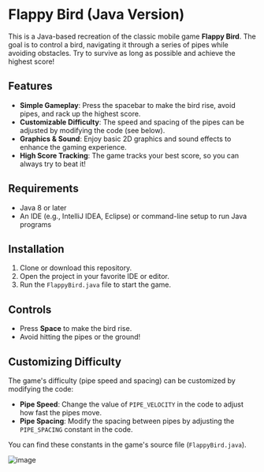
# Flappy Bird (Java Version)

This is a Java-based recreation of the classic mobile game **Flappy Bird**. The goal is to control a bird, navigating it through a series of pipes while avoiding obstacles. Try to survive as long as possible and achieve the highest score!

## Features
- **Simple Gameplay**: Press the spacebar to make the bird rise, avoid pipes, and rack up the highest score.
- **Customizable Difficulty**: The speed and spacing of the pipes can be adjusted by modifying the code (see below).
- **Graphics & Sound**: Enjoy basic 2D graphics and sound effects to enhance the gaming experience.
- **High Score Tracking**: The game tracks your best score, so you can always try to beat it!

## Requirements
- Java 8 or later
- An IDE (e.g., IntelliJ IDEA, Eclipse) or command-line setup to run Java programs

## Installation
1. Clone or download this repository.
2. Open the project in your favorite IDE or editor.
3. Run the `FlappyBird.java` file to start the game.

## Controls
- Press **Space** to make the bird rise.
- Avoid hitting the pipes or the ground!

## Customizing Difficulty
The game's difficulty (pipe speed and spacing) can be customized by modifying the code:

- **Pipe Speed**: Change the value of `PIPE_VELOCITY` in the code to adjust how fast the pipes move.
- **Pipe Spacing**: Modify the spacing between pipes by adjusting the `PIPE_SPACING` constant in the code.

You can find these constants in the game's source file (`FlappyBird.java`).





![image](https://github.com/user-attachments/assets/f73e7bd0-23a4-44c6-86fd-593dac5953b2)
